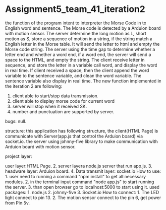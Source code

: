 # Assignment5_team_41_iteration2
the function of the program intent to interpreter the Morse Code in to English word and sentence.
The Morse code is detected by a Arduion board with motion sensor.
The server determine the long motion as L, short motion as S, store a sequence of motion in a string, if the string match a English letter in the Morse table.
It will send the letter to html and empty the Morse code string.
The server using the time gap to determine whether a letter end and whether a word end, if a word end, the server will send a space to the HTML, and empty the string.
The client receive letter in sequence, and store the letter in a variable call word, and display the word in real time. 
If client received a space, then the client append the word variable to the sentence variable, and clean the word variable. 
The sentence variable also display in real time.
The new function implemented in the iteration 2 are following: 
1. client able to start/stop data transmission.
2. client able to display morse code for current word
3. server will stop when it received SK.
3. number and punctuation are supported by server.


bugs: null.

structure: this application has following structure, the client(HTML Page) is communicate with Server(app.js that control the Arduion board) via socket.io. the server using johnny-five library to make communication with Arduion board with motion sensor.

project layer:

user layer:HTML Page. 2. server layera node.js server that run app.js. 3. headware layer: Arduion board. 4. Data transmit layer: socket.io How to use: 1. user need to running a command "npm install" to get all necessary modules. 2. in the terminal input command "node app.js" to start running the server. 3. than open browser go to localhost:5000 to start using it. used packages: 1. node.js 2. johnny-five 3. Socket.io How to connect: 1. The LED light connect to pin 13. 2. The motion sensor connect to the pin 6, get power from Pin 5v.
